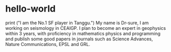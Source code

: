 # hello-world
print ("I am the No.1 SF player in Tanggu.")
My name is Dr-sure, I am working on seismology in CEAIGP. I plan to become an expert in geophysics within 3 years, with proficiency in mathematics physics and programming and publish some good papers in journals such as Science Advances, Nature Communications, EPSL and GRL.
